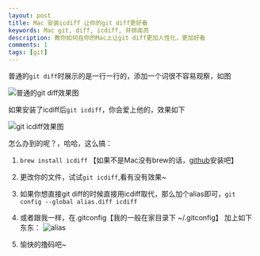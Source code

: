 ```yaml
---
layout: post
title: Mac 安装icdiff 让你的git diff更好看
keywords: Mac git, diff, icdiff, 并排高亮
description: 教你如何在你的Mac上让git diff更加人性化，更加好看
comments: 1
tags: [git]
---
```


普通的`git diff`时展示的是一行一行的，添加一个词很不容易观察，如图

![普通的git diff效果图](https://ww1.sinaimg.cn/large/71405cabjw1f4uzlv2sxoj20ks0aeq5h.jpg)


如果安装了icdiff后`git icdiff`，你会爱上他的，效果如下

![git icdiff效果图](https://ww4.sinaimg.cn/large/71405cabgw1f4zangep5ij20dg072wfm.jpg)


怎么办到的呢？，哈哈，这么搞：

1. `brew install icdiff` 【如果不是Mac没有brew的话，[github](https://github.com/jeffkaufman/icdiff)安装吧】
2. 更改你的文件，试试`git icdiff`,看有没有效果~
3. 如果你想直接git diff的时候直接用icdiff取代，那么加个alias即可，`git config --global alias.diff icdiff`

4. 或者跟我一样，在.gitconfig【我的一般在家目录下 ~/.gitconfig】 加上如下东东：
![alias](https://ww4.sinaimg.cn/large/71405cabjw1f4uzm840elj20ha06a3z8.jpg)

5. 愉快的撸码吧~
